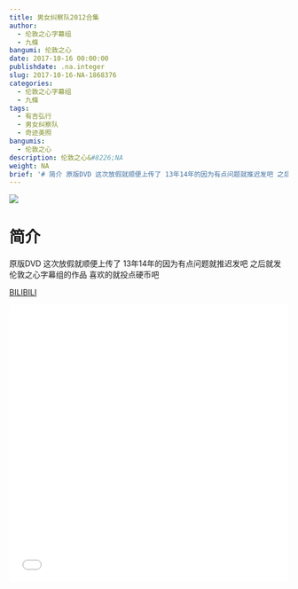 ```yaml
---
title: 男女纠察队2012合集
author:
  - 伦敦之心字幕组
  - 九條
bangumi: 伦敦之心
date: 2017-10-16 00:00:00
publishdate: .na.integer
slug: 2017-10-16-NA-1868376
categories:
  - 伦敦之心字幕组
  - 九條
tags:
  - 有吉弘行
  - 男女纠察队
  - 奇迹美照
bangumis:
  - 伦敦之心
description: 伦敦之心&#8226;NA
weight: NA
brief: '# 简介 原版DVD 这次放假就顺便上传了 13年14年的因为有点问题就推迟发吧 之后就发伦敦之心字幕组的作品 喜欢的就投点硬币吧'
---
```


![](https://i.imgur.com/0oQPnJA.jpg)

# 简介  
原版DVD 这次放假就顺便上传了 13年14年的因为有点问题就推迟发吧 之后就发伦敦之心字幕组的作品 喜欢的就投点硬币吧

  [BILIBILI](https://www.bilibili.com/video/av1868376/)


<div class="vcontainer">  <iframe class='video' src="//www.bilibili.com/blackboard/player.html?aid=1868376" width="100%" height="500" frameborder="0" allowfullscreen="allowfullscreen"></iframe></div>

